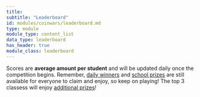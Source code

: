 ```yaml
---
title: 
subtitle: "Leaderboard"
id: modules/coinwars/leaderboard.md
type: module
module_type: content_list
data_type: leaderboard
has_header: true
module_class: leaderboard
---
```

Scores are **average amount per student** and will be updated daily once the competition begins. Remember, [daily winners](#section5) and [school prizes](#section6) are still available for everyone to claim and enjoy, so keep on playing! The top 3 classess will enjoy [additional prizes](#section9)!
